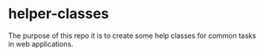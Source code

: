 # helper-classes
The purpose of this repo it is to create some help classes for common tasks in web applications.
